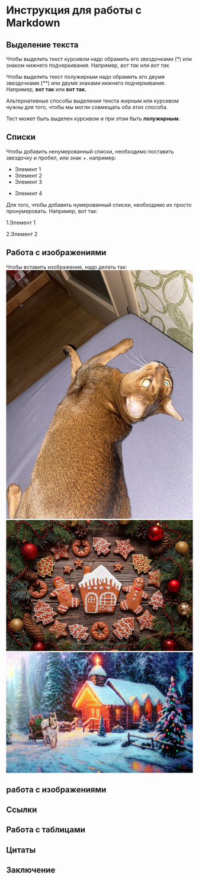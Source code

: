 # Инструкция для работы с Markdown
## Выделение текста

Чтобы выделить текст курсивом надо обрамить его звездочками (*) или знаком нижнего подчеркивания. Например, *вот так* или _вот так._

Чтобы выделить текст полужирным надо обрамить его двумя звездочками (**) или двумя знаками нижнего подчеркивания. Например, **вот так** или __вот так.__

Альтернативные способы выделения текста жирным или курсивом нужны для того, чтобы мы могли совмещать оба этих способа.

Тест может быть выделен курсивом и при этом быть _**полужирным.**_ 
## Списки

Чтобы добавить ненумерованный списки, необходимо поставить звездочку и пробел, или знак +. например:
* Элемент 1
* Элемент 2
* Элемент 3
+ Элемент 4


Для того, чтобы добавить нумерованный списки, необходимо их просто пронумеровать. Например, вот так:

1.Элемент 1

2.Элемент 2

## Работа с изображениями

Чтобы вставить изображение, надо делать так:
![Это Кася](Kassandra.jpg.JPG)
![Рождество](MCr.jpg)
![Дом](house.jpg)

## работа с изображениями
## Ссылки
## Работа с таблицами
## Цитаты
## Заключение
